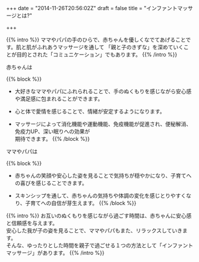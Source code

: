 +++
date = "2014-11-26T20:56:02Z"
draft = false
title = "インファントマッサージとは?"

+++

{{% intro %}}
ママやパパの手のひらで、赤ちゃんを優しくなでてあげることです。肌と肌がふれあうマッサージを通して
「親と子のきずな」を深めていくことが目的とされた「コミュニケーション」でもあります。
{{% /intro %}}

赤ちゃんは

{{% block %}}
* 大好きなママやパパにふれられることで、手のぬくもりを感じながら安心感や満足感に包まれることができます。

* 心と体で愛情を感じることで、情緒が安定するようになります。

* マッサージによって消化機能や運動機能、免疫機能が促進され、便秘解消、免疫力UP、深い眠りへの効果が<br>
  期待できます。
{{% /block %}}

ママやパパは

{{% block %}}
* 赤ちゃんの笑顔や安心した姿を見ることで気持ちが穏やかになり、子育てへの喜びを感じることできます。

* スキンシップを通して、赤ちゃんの気持ちや体調の変化を感じとりやすくなり、子育てへの自信が芽生えます。
{{% /block %}}

{{% intro %}}
お互いのぬくもりを感じながら過ごす時間は、赤ちゃんに安心感と信頼感を与えます。<br>
安心した我が子の姿を見ることで、ママやパパもまた、リラックスしていきます。<br>
そんな、ゆったりとした時間を親子で過ごせる１つの方法として「インファントマッサージ」があります。
{{% /intro %}}
